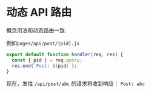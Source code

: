 # 动态 API 路由

概念用法和动态路由一致.

例如`pages/api/post/[pid].js`

```js
export default function handler(req, res) {
  const { pid } = req.query;
  res.end(`Post: ${pid}`);
}
```

现在，发往 `/api/post/abc` 的请求将收到响应： `Post: abc`


